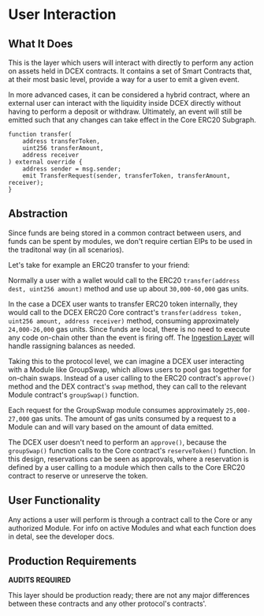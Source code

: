 # User Interaction

## What It Does

This is the layer which users will interact with directly to perform any action on assets held in DCEX contracts. It contains a set of Smart Contracts that, at their most basic level, provide a way for a user to emit a given event. 

In more advanced cases, it can be considered a hybrid contract, where an external user can interact with the liquidity inside DCEX directly without having to perform a deposit or withdraw. Ultimately, an event will still be emitted such that any changes can take effect in the Core ERC20 Subgraph.

```solidity
function transfer(
    address transferToken,
    uint256 transferAmount,
    address receiver
) external override {
    address sender = msg.sender;
    emit TransferRequest(sender, transferToken, transferAmount, receiver);
}
```

## Abstraction

Since funds are being stored in a common contract between users, and funds can be spent by modules, we don't require certian EIPs to be used in the traditonal way (in all scenarios). 

Let's take for example an ERC20 transfer to your friend:

Normally a user with a wallet would call to the ERC20 `transfer(address dest, uint256 amount)` method and use up about `30,000-60,000` gas units.

In the case a DCEX user wants to transfer ERC20 token internally, they would call to the DCEX ERC20 Core contract's `transfer(address token, uint256 amount, address receiver)` method, consuming approximately `24,000-26,000` gas units. Since funds are local, there is no need to execute any code on-chain other than the event is firing off. The [Ingestion Layer](http://localhost:8000/intro/layers/ingestion/) will handle rassigning balances as needed.

Taking this to the protocol level, we can imagine a DCEX user interacting with a Module like GroupSwap, which allows users to pool gas together for on-chain swaps. Instead of a user calling to the ERC20 contract's `approve()` method and the DEX contract's `swap` method, they can call to the relevant Module contract's `groupSwap()` function.

Each request for the GroupSwap module consumes approximately `25,000-27,000` gas units. The amount of gas units consumed by a request to a Module can and will vary based on the amount of data emitted. 

The DCEX user doesn't need to perform an `approve()`, because the `groupSwap()` function calls to the Core contract's `reserveToken()` function. In this design, reservations can be seen as approvals, where a reservation is defined by a user calling to a module which then calls to the Core ERC20 contract to reserve or unreserve the token.

## User Functionality

Any actions a user will perform is through a contract call to the Core or any authorized Module. For info on active Modules and what each function does in detal, see the developer docs.

## Production Requirements

**AUDITS REQUIRED**

This layer should be production ready; there are not any major differences between these contracts and any other protocol's contracts'.